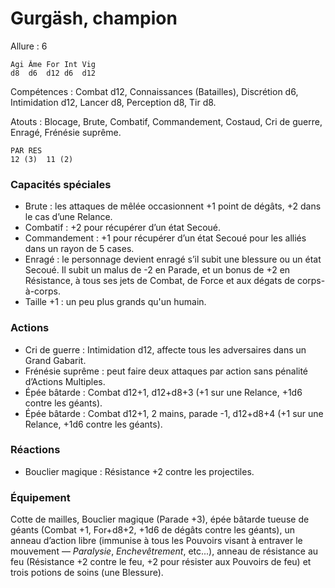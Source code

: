 
# Gurgäsh, champion

Allure : 6

	Agi	Âme	For	Int	Vig
	d8	d6	d12	d6	d12

Compétences : Combat d12, Connaissances (Batailles), Discrétion d6, Intimidation d12, Lancer d8, Perception d8, Tir d8.

Atouts : Blocage, Brute, Combatif, Commandement, Costaud, Cri de guerre, Enragé, Frénésie suprême.

	PAR	RES
	12 (3)	11 (2)

### Capacités spéciales
- Brute : les attaques de mêlée occasionnent +1 point de dégâts, +2 dans le cas d’une Relance.
- Combatif  : +2 pour récupérer d’un état Secoué.
- Commandement :  +1 pour récupérer d’un état Secoué pour les alliés dans un rayon de 5 cases.
- Enragé : le personnage devient enragé s’il subit une blessure ou un état Secoué. Il subit un malus de -2 en Parade, et un bonus de +2 en Résistance, à tous ses jets de Combat, de Force et aux dégats de corps-à-corps.
- Taille +1 : un peu plus grands qu'un humain.

### Actions
- Cri de guerre : Intimidation d12, affecte tous les adversaires dans un Grand Gabarit.
- Frénésie suprême : peut faire deux attaques par action sans pénalité d’Actions Multiples.
- Épée bâtarde : Combat d12+1, d12+d8+3 (+1 sur une Relance, +1d6 contre les géants).
- Épée bâtarde : Combat d12+1, 2 mains, parade -1, d12+d8+4 (+1 sur une Relance, +1d6 contre les géants).

### Réactions
- Bouclier magique : Résistance +2 contre les projectiles.

### Équipement
Cotte de mailles, Bouclier magique (Parade +3), épée bâtarde tueuse de géants (Combat +1, For+d8+2, +1d6 de dégâts contre les géants), un anneau d’action libre (immunise à tous les Pouvoirs visant à entraver le mouvement — _Paralysie_, _Enchevêtrement_, etc...), anneau de résistance au feu (Résistance +2 contre le feu, +2 pour résister aux Pouvoirs de feu) et trois potions de soins (une Blessure).
